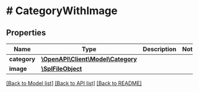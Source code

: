 # # CategoryWithImage

## Properties

Name | Type | Description | Notes
------------ | ------------- | ------------- | -------------
**category** | [**\OpenAPI\Client\Model\Category**](Category.md) |  | 
**image** | [**\SplFileObject**](\SplFileObject.md) |  | 

[[Back to Model list]](../../README.md#documentation-for-models) [[Back to API list]](../../README.md#documentation-for-api-endpoints) [[Back to README]](../../README.md)



